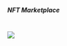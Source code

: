 ##### NFT Marketplace
<br>
<img src='https://gateway.pinata.cloud/ipfs/QmQ71Uei3hftx5MdWwdRVmDtqW2p7ZyM6AmGJsqqv7TH3y'>